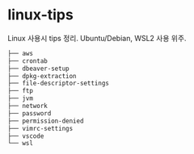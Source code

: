 # linux-tips

Linux 사용시 tips 정리. Ubuntu/Debian, WSL2 사용 위주.

```sh
├── aws
├── crontab
├── dbeaver-setup
├── dpkg-extraction
├── file-descriptor-settings
├── ftp
├── jvm
├── network
├── password
├── permission-denied
├── vimrc-settings
├── vscode
└── wsl
```
